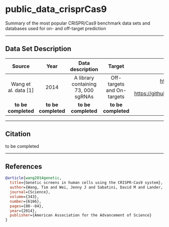 # public_data_crisprCas9

Summary of the most popular CRISPR/Cas9 benchmark data sets and databases used for on- and off-target prediction

------

## Data Set Description

Source | Year | Data description | Target | Data Link |
|:---:|:---:|:---:|:---:|:---:|
|Wang et al. data [1] | 2014 | A library containing 73, 000 sgRNAs | Off-targets and On-targets | https://www.ncbi.nlm.nih.gov/pmc/articles/PMC3972032/#SD2 <br> or <br> https://github.com/dagrate/public_data_crisprCas9/tree/main/data/wang2014genetic |
|**to be completed**|**to be completed**|**to be completed**|**to be completed**|**to be completed**|



------

## Citation

to be completed


------

## References 

```bibtex
@article{wang2014genetic,
  title={Genetic screens in human cells using the CRISPR-Cas9 system},
  author={Wang, Tim and Wei, Jenny J and Sabatini, David M and Lander, Eric S},
  journal={Science},
  volume={343},
  number={6166},
  pages={80--84},
  year={2014},
  publisher={American Association for the Advancement of Science}
}
```


